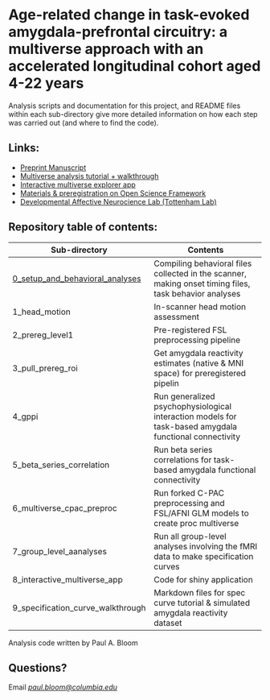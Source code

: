 # Age-related change in task-evoked amygdala-prefrontal circuitry: a multiverse approach with an accelerated longitudinal cohort aged 4-22 years

Analysis scripts and documentation for this project, and README files within each sub-directory give more detailed information on how each step was carried out (and where to find the code). 

## Links:

* [Preprint Manuscript](osf.io)
* [Multiverse analysis tutorial + walkthrough](https://pab2163.github.io/amygdala_mpfc_multiverse/into_the_bayesian_multiverse.html)
* [Interactive multiverse explorer app](https://pbloom.shinyapps.io/amygdala_mpfc_multiverse/)
* [Materials & preregistration on Open Science Framework](https://osf.io/hvdmx/)
* [Developmental Affective Neurocience Lab (Tottenham Lab)](https://danlab.psychology.columbia.edu/)

## Repository table of contents:

| Sub-directory      | Contents |
| ----------- | ----------- |
| [0_setup_and_behavioral_analyses](0_setup_and_behavioral_analyses/)      | Compiling behavioral files collected in the scanner, making onset timing files, task behavior analyses       |
| 1_head_motion   | In-scanner head motion assessment        |
| 2_prereg_level1      | Pre-registered FSL preprocessing pipeline      |
| 3_pull_prereg_roi  | Get amygdala reactivity estimates (native & MNI space) for preregistered pipelin  |
| 4_gppi     | Run generalized psychophysiological interaction models for task-based amygdala functional connectivity       |
| 5_beta_series_correlation  | Run beta series correlations for task-based amygdala functional connectivity         |
| 6_multiverse_cpac_preproc      | Run forked C-PAC preprocessing and FSL/AFNI GLM models to create proc multiverse       |
| 7_group_level_aanalyses  | Run all group-level analyses involving the fMRI data to make specification curves      |
| 8_interactive_multiverse_app      | Code for shiny application       |
| 9_specification_curve_walkthrough  | Markdown files for spec curve tutorial & simulated amygdala reactivity dataset |


Analysis code written by Paul A. Bloom

## Questions? 

Email *paul.bloom@columbia.edu*
